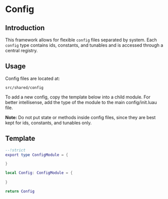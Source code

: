 # Config
## Introduction
This framework allows for flexible `config` files separated by system. Each `config` type contains ids, constants, and tunables and is accessed through a central registry.

## Usage
Config files are located at:
```
src/shared/config
```
To add a new config, copy the template below into a child module. For better intellisense, add the type of the module to the main config/init.luau file.

**Note:** Do not put state or methods inside config files, since they are best kept for ids, constants, and tunables only.

## Template
```lua
--!strict
export type ConfigModule = {

}

local Config: ConfigModule = {
    
}

return Config
```